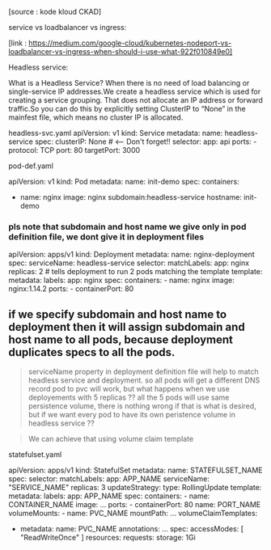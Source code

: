 [source : kode kloud CKAD]

service vs loadbalancer vs ingress:

[link : https://medium.com/google-cloud/kubernetes-nodeport-vs-loadbalancer-vs-ingress-when-should-i-use-what-922f010849e0]


Headless service:

What is a Headless Service?
When there is no need of load balancing or single-service IP addresses.We create a headless service which is used for creating a service grouping. That does not allocate an IP address or forward traffic.So you can do this by explicitly setting ClusterIP to “None” in the mainfest file, which means no cluster IP is allocated.

headless-svc.yaml
apiVersion: v1
kind: Service
metadata:
  name: headless-service
spec:
  clusterIP: None # <-- Don't forget!!
  selector:
    app: api
  ports:
    - protocol: TCP
      port: 80
      targetPort: 3000

pod-def.yaml

apiVersion: v1
kind: Pod
metadata:
  name: init-demo
spec:
  containers:
  - name: nginx
    image: nginx
  subdomain:headless-service
  hostname: init-demo


### pls note that subdomain and host name we give only in pod definition file, we dont give it in deployment files

apiVersion: apps/v1
kind: Deployment
metadata:
  name: nginx-deployment
spec:
  serviceName: headless-service
  selector:
    matchLabels:
      app: nginx
  replicas: 2 # tells deployment to run 2 pods matching the template
  template:
    metadata:
      labels:
        app: nginx
    spec:
      containers:
      - name: nginx
        image: nginx:1.14.2
        ports:
        - containerPort: 80


## if we specify subdomain and host name to deployment then it will assign subdomain and host name to all pods, because deployment duplicates specs to all the pods.

> serviceName property in deployment definition file will help to match headless service and deployment. so all pods will get a different DNS record
> pod to pvc will work, but what happens when we use deployements with 5 replicas ?? all the 5 pods will use same persistence volume, there is nothing wrong if that is what is desired, but if we want every pod to have its own peristence volume in headless service ?? 

> We can achieve that using volume claim template 


statefulset.yaml

apiVersion: apps/v1
kind: StatefulSet
metadata:
  name: STATEFULSET_NAME
spec:
  selector:
    matchLabels:
      app: APP_NAME
  serviceName: "SERVICE_NAME"
  replicas: 3
  updateStrategy:
    type: RollingUpdate
  template:
    metadata:
      labels:
        app: APP_NAME
    spec:
      containers:
      - name: CONTAINER_NAME
        image: ...
        ports:
        - containerPort: 80
          name: PORT_NAME
        volumeMounts:
        - name: PVC_NAME
          mountPath: ...
  volumeClaimTemplates:
  - metadata:
      name: PVC_NAME
      annotations:
        ...
    spec:
      accessModes: [ "ReadWriteOnce" ]
      resources:
        requests:
          storage: 1Gi




























 

















